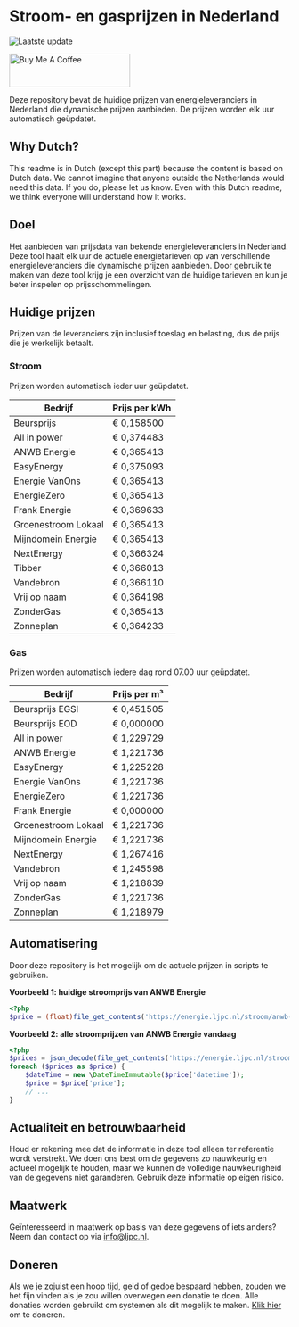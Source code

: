 # Stroom- en gasprijzen in Nederland

![Laatste update](https://img.shields.io/badge/laatste%20update-2023--11--16%2015%3A00%20CET-brightgreen)

<a href="https://www.buymeacoffee.com/Lars-" target="_blank"><img src="https://cdn.buymeacoffee.com/buttons/v2/default-orange.png" alt="Buy Me A Coffee" height="60" style="height: 60px !important;width: 217px !important;" ></a>

Deze repository bevat de huidige prijzen van energieleveranciers in Nederland die dynamische prijzen aanbieden. De prijzen worden elk uur automatisch geüpdatet.

## Why Dutch?

This readme is in Dutch (except this part) because the content is based on Dutch data. We cannot imagine that anyone outside the Netherlands would need this data. If you do, please let us know. Even with this Dutch readme, we think
everyone will understand how it works.

## Doel

Het aanbieden van prijsdata van bekende energieleveranciers in Nederland. Deze tool haalt elk uur de actuele energietarieven op van verschillende energieleveranciers die dynamische prijzen aanbieden. Door gebruik te maken van deze tool
krijg je een overzicht van de huidige tarieven en kun je beter inspelen op prijsschommelingen.

## Huidige prijzen

Prijzen van de leveranciers zijn inclusief toeslag en belasting, dus de prijs die je werkelijk betaalt.

### Stroom

Prijzen worden automatisch ieder uur geüpdatet.

 Bedrijf | Prijs per kWh 
---------|---------------
Beursprijs | € 0,158500
All in power | € 0,374483
ANWB Energie | € 0,365413
EasyEnergy | € 0,375093
Energie VanOns | € 0,365413
EnergieZero | € 0,365413
Frank Energie | € 0,369633
Groenestroom Lokaal | € 0,365413
Mijndomein Energie | € 0,365413
NextEnergy | € 0,366324
Tibber | € 0,366013
Vandebron | € 0,366110
Vrij op naam | € 0,364198
ZonderGas | € 0,365413
Zonneplan | € 0,364233


### Gas

Prijzen worden automatisch iedere dag rond 07.00 uur geüpdatet.

 Bedrijf | Prijs per m³ 
---------|--------------
Beursprijs EGSI | € 0,451505
Beursprijs EOD | € 0,000000
All in power | € 1,229729
ANWB Energie | € 1,221736
EasyEnergy | € 1,225228
Energie VanOns | € 1,221736
EnergieZero | € 1,221736
Frank Energie | € 0,000000
Groenestroom Lokaal | € 1,221736
Mijndomein Energie | € 1,221736
NextEnergy | € 1,267416
Vandebron | € 1,245598
Vrij op naam | € 1,218839
ZonderGas | € 1,221736
Zonneplan | € 1,218979


## Automatisering

Door deze repository is het mogelijk om de actuele prijzen in scripts te gebruiken.

**Voorbeeld 1: huidige stroomprijs van ANWB Energie**

```php
<?php
$price = (float)file_get_contents('https://energie.ljpc.nl/stroom/anwb-energie-nu.txt');

```

**Voorbeeld 2: alle stroomprijzen van ANWB Energie vandaag**

```php
<?php
$prices = json_decode(file_get_contents('https://energie.ljpc.nl/stroom/all-in-power-vandaag.json'),true);
foreach ($prices as $price) {
    $dateTime = new \DateTimeImmutable($price['datetime']);
    $price = $price['price'];
    // ...
}
```

## Actualiteit en betrouwbaarheid

Houd er rekening mee dat de informatie in deze tool alleen ter referentie wordt verstrekt. We doen ons best om de gegevens zo nauwkeurig en actueel mogelijk te houden, maar we kunnen de volledige nauwkeurigheid van de gegevens niet
garanderen. Gebruik deze informatie op eigen risico.

## Maatwerk

Geïnteresseerd in maatwerk op basis van deze gegevens of iets anders? Neem dan contact op
via [info@ljpc.nl](mailto:info@ljpc.nl?subject=Energie%20prijzen).

## Doneren

Als we je zojuist een hoop tijd, geld of gedoe bespaard hebben, zouden we het fijn vinden als je zou willen overwegen een
donatie te doen. Alle donaties worden gebruikt om systemen als dit mogelijk te
maken. [Klik hier](https://www.buymeacoffee.com/Lars-) om te doneren.
